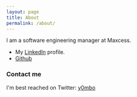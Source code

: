 ```yaml
---
layout: page
title: About
permalink: /about/
---
```


I am a software engineering manager at Maxcess.

* My [LinkedIn](https://www.linkedin.com/in/johnuhri/) profile.
* [Github](https://github.com/y0mbo)

### Contact me

I'm best reached on Twitter: [y0mbo](https://twitter.com/y0mbo)

